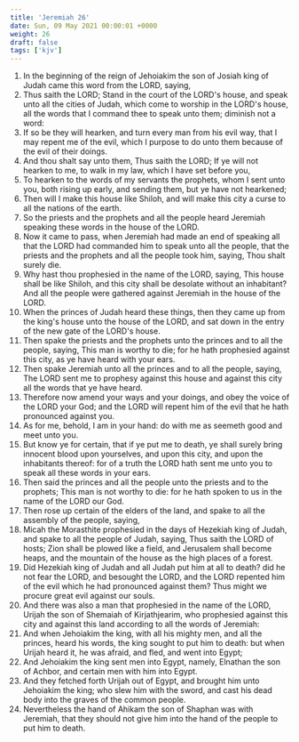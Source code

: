 ```yaml
---
title: 'Jeremiah 26'
date: Sun, 09 May 2021 00:00:01 +0000
weight: 26
draft: false
tags: ['kjv'] 
---
```


1. In the beginning of the reign of Jehoiakim the son of Josiah king of Judah came this word from the LORD, saying,
2. Thus saith the LORD; Stand in the court of the LORD's house, and speak unto all the cities of Judah, which come to worship in the LORD's house, all the words that I command thee to speak unto them; diminish not a word:
3. If so be they will hearken, and turn every man from his evil way, that I may repent me of the evil, which I purpose to do unto them because of the evil of their doings.
4. And thou shalt say unto them, Thus saith the LORD; If ye will not hearken to me, to walk in my law, which I have set before you,
5. To hearken to the words of my servants the prophets, whom I sent unto you, both rising up early, and sending them, but ye have not hearkened;
6. Then will I make this house like Shiloh, and will make this city a curse to all the nations of the earth.
7. So the priests and the prophets and all the people heard Jeremiah speaking these words in the house of the LORD.
8. Now it came to pass, when Jeremiah had made an end of speaking all that the LORD had commanded him to speak unto all the people, that the priests and the prophets and all the people took him, saying, Thou shalt surely die.
9. Why hast thou prophesied in the name of the LORD, saying, This house shall be like Shiloh, and this city shall be desolate without an inhabitant? And all the people were gathered against Jeremiah in the house of the LORD.
10. When the princes of Judah heard these things, then they came up from the king's house unto the house of the LORD, and sat down in the entry of the new gate of the LORD's house.
11. Then spake the priests and the prophets unto the princes and to all the people, saying, This man is worthy to die; for he hath prophesied against this city, as ye have heard with your ears.
12. Then spake Jeremiah unto all the princes and to all the people, saying, The LORD sent me to prophesy against this house and against this city all the words that ye have heard.
13. Therefore now amend your ways and your doings, and obey the voice of the LORD your God; and the LORD will repent him of the evil that he hath pronounced against you.
14. As for me, behold, I am in your hand: do with me as seemeth good and meet unto you.
15. But know ye for certain, that if ye put me to death, ye shall surely bring innocent blood upon yourselves, and upon this city, and upon the inhabitants thereof: for of a truth the LORD hath sent me unto you to speak all these words in your ears.
16. Then said the princes and all the people unto the priests and to the prophets; This man is not worthy to die: for he hath spoken to us in the name of the LORD our God.
17. Then rose up certain of the elders of the land, and spake to all the assembly of the people, saying,
18. Micah the Morasthite prophesied in the days of Hezekiah king of Judah, and spake to all the people of Judah, saying, Thus saith the LORD of hosts; Zion shall be plowed like a field, and Jerusalem shall become heaps, and the mountain of the house as the high places of a forest.
19. Did Hezekiah king of Judah and all Judah put him at all to death? did he not fear the LORD, and besought the LORD, and the LORD repented him of the evil which he had pronounced against them? Thus might we procure great evil against our souls.
20. And there was also a man that prophesied in the name of the LORD, Urijah the son of Shemaiah of Kirjathjearim, who prophesied against this city and against this land according to all the words of Jeremiah:
21. And when Jehoiakim the king, with all his mighty men, and all the princes, heard his words, the king sought to put him to death: but when Urijah heard it, he was afraid, and fled, and went into Egypt;
22. And Jehoiakim the king sent men into Egypt, namely, Elnathan the son of Achbor, and certain men with him into Egypt.
23. And they fetched forth Urijah out of Egypt, and brought him unto Jehoiakim the king; who slew him with the sword, and cast his dead body into the graves of the common people.
24. Nevertheless the hand of Ahikam the son of Shaphan was with Jeremiah, that they should not give him into the hand of the people to put him to death.
